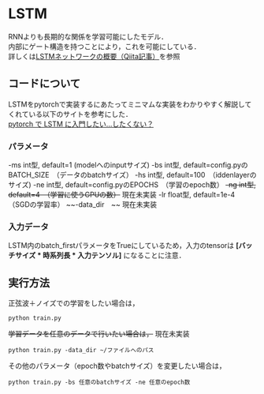 # LSTM
RNNよりも長期的な関係を学習可能にしたモデル．  
内部にゲート構造を持つことにより，これを可能にしている．  
詳しくは[LSTMネットワークの概要（Qiita記事）](https://qiita.com/KojiOhki/items/89cd7b69a8a6239d67ca)を参照

## コードについて
LSTMをpytorchで実装するにあたってミニマムな実装をわかりやすく解説してくれている以下のサイトを参考にした．  
[pytorch で LSTM に入門したい...したくない？](https://hilinker.hatenablog.com/entry/2018/06/23/204910)  

### パラメータ
-ms int型, default=1 (modelへのinputサイズ)
-bs int型, default=config.pyのBATCH_SIZE　（データのbatchサイズ）
-hs int型, default=100　（iddenlayerのサイズ)
-ne int型, default=config.pyのEPOCHS　（学習のepoch数）
~~-ng int型, default=4　（学習に使うGPUの数）~~ 現在未実装
-lr float型, default=1e-4　（SGDの学習率）
~~-data_dir　~~ 現在未実装

### 入力データ
LSTM内のbatch_firstパラメータをTrueにしているため，入力のtensorは **\[バッチサイズ * 時系列長 * 入力テンソル]** になることに注意．

## 実行方法
正弦波＋ノイズでの学習をしたい場合は，
~~~ 
python train.py
~~~
~~学習データを任意のデータで行いたい場合は，~~ 現在未実装
~~~
python train.py -data_dir ~/ファイルへのパス
~~~
その他のパラメータ（epoch数やbatchサイズ）を変更したい場合は，
~~~
python train.py -bs 任意のbatchサイズ -ne 任意のepoch数
~~~

